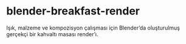 # blender-breakfast-render
Işık, malzeme ve kompozisyon çalışması için Blender’da oluşturulmuş gerçekçi bir kahvaltı masası render’ı.
